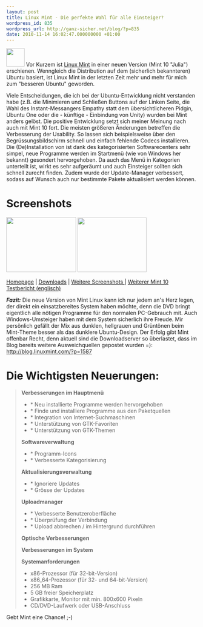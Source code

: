 ```yaml
---
layout: post
title: Linux Mint - Die perfekte Wahl für alle Einsteiger?
wordpress_id: 835
wordpress_url: http://ganz-sicher.net/blog/?p=835
date: 2010-11-14 16:02:47.000000000 +01:00
---
```

<img class="lefticon" title="Minto Logo" src="/wp-content/uploads/mint_logo.png" alt="" width="48" height="48" />
Vor Kurzem ist <a href="http://linuxmint.com/">Linux Mint</a> in einer neuen Version (Mint 10 "Julia") erschienen. Wenngleich die Distribution auf dem (sicherlich bekannteren) Ubuntu basiert, ist Linux Mint in der letzten Zeit mehr und mehr für mich zum "besseren Ubuntu" geworden.

<!--more-->

Viele Entscheidungen, die ich bei der Ubuntu-Entwicklung nicht verstanden habe (z.B. die Minimieren und Schließen Buttons auf der Linken Seite, die Wahl des Instant-Messangers Empathy statt dem übersichtlicheren Pidgin, Ubuntu One oder die - künftige  - Einbindung von Unity) wurden bei Mint anders gelöst.
Die positive Entwicklung setzt sich meiner Meinung nach auch mit Mint 10 fort. Die meisten größeren Änderungen betreffen die Verbesserung der Usability. So lassen sich beispielsweise über den Begrüssungsbildschirm schnell und einfach fehlende Codecs installieren.
Die (De)Installation von ist dank des kategorisierten Softwarecenters sehr simpel, neue Programme werden im Startmenü (wie von Windows her bekannt) gesondert hervorgehoben. Da auch das Menü in Kategorien unterteilt ist, wirkt es sehr aufgeräumt und auch Einsteiger sollten sich schnell zurecht finden. Zudem wurde der Update-Manager verbessert, sodass auf Wunsch auch nur bestimmte Pakete aktualisiert werden können.


Screenshots
===========
<a href="/wp-content/uploads/mint_screen1.png" title="Linux Mint Screenshot" target="_blank"><img class="borderimg centered" title="Mint Startmenü" src="/wp-content/uploads/mint_screen1.png" alt="" width="184" height="145" /></a>
<a href="/wp-content/uploads/mint_screen2.png" title="Linux Mint Screenshot" target="_blank"><img class="borderimg centered" title="Mint Softwarecenter und Menüsuche" src="/wp-content/uploads/mint_screen2.png" alt="" width="182" height="144" /></a>


<div class="infobox"><a class="homelink" title="Linux Mint Homepage" href="http://www.linuxmint.com/">Homepage</a> | <a title="Linux Mint 10 Downloadseite" class="packagelink" href="http://www.linuxmint.com/download.php">Downloads</a> | <a class="imagelink" title="Weitere Screenshot auf Unixmen" href="http://www.unixmen.com/linux-distributions/29-linux-mint/1262-linuxmint-10-julia-screenshots-tour">Weitere Screenshots </a>| <a class="info" title="Mint 10 Testbericht auf Linuxcritic.com" href="http://www.linuxcritic.com/linux-mint-10-reviewed/">Weiterer Mint 10 Testbericht (englisch)</a></div>

***Fazit:*** Die neue Version von Mint Linux kann ich nur jedem an's Herz legen, der direkt ein einsatzbereites System haben möchte, denn die DVD bringt eigentlich alle nötigen Programme für den normalen PC-Gebrauch mit. Auch Windows-Umsteiger haben mit dem System sicherlich ihre Freude. Mir persönlich gefällt der Mix aus dunklen, hellgrauen und Grüntönen beim Mint-Theme besser als das dunklere Ubuntu-Design. Der Erfolg gibt Mint offenbar Recht, denn aktuell sind die Downloadserver so überlastet, dass im Blog bereits weitere Ausweichquellen gepostet wurden =):
<a href="http://blog.linuxmint.com/?p=1587">http://blog.linuxmint.com/?p=1587</a>

Die Wichtigsten Neuerungen:
===========================
<blockquote><strong>Verbesserungen im Hauptmenü</strong>
<ul>
	<li>* Neu installierte Programme werden hervorgehoben</li>
	<li> * Finde und installiere Programme aus den Paketquellen</li>
	<li> * Integration von Internet-Suchmaschinen</li>
	<li> * Unterstützung von GTK-Favoriten</li>
	<li> * Unterstützung von GTK-Themen</li>
</ul>
<strong>Softwareverwaltung</strong>
<ul>
	<li>* Programm-Icons</li>
	<li> * Verbesserte Kategorisierung</li>
</ul>
<strong>Aktualisierungsverwaltung</strong>
<ul>
	<li>* Ignoriere Updates</li>
	<li> * Grösse der Updates</li>
</ul>
<strong>Uploadmanager</strong>
<ul>
	<li>* Verbesserte Benutzeroberfläche</li>
	<li> * Überprüfung der Verbindung</li>
	<li> * Upload abbrechen / im Hintergrund durchführen</li>
</ul>
<strong>Optische Verbesserungen</strong>

<strong>Verbesserungen im System</strong>

<strong>
</strong>

<strong>Systemanforderungen</strong>
<ul>
	<li> x86-Prozessor (für 32-bit-Version)</li>
	<li> x86_64-Prozessor (für 32- und 64-bit-Version)</li>
	<li> 256 MB Ram</li>
	<li> 5 GB freier Speicherplatz</li>
	<li> Grafikkarte, Monitor mit min. 800x600 Pixeln</li>
	<li> CD/DVD-Laufwerk oder USB-Anschluss</li>
</ul>
</blockquote>

Gebt Mint eine Chance! ;-)
